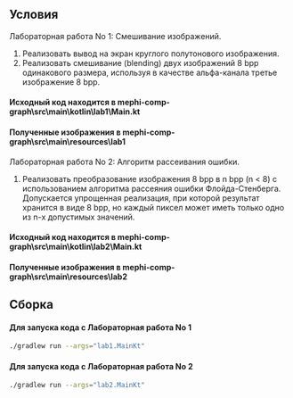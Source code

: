 ## Условия
Лабораторная работа No 1: Смешивание изображений.
1. Реализовать вывод на экран круглого полутонового изображения.
2. Реализовать смешивание (blending) двух изображений 8 bpp одинакового размера,
   используя в качестве альфа-канала третье изображение 8 bpp.

#### Исходный код находится в mephi-comp-graph\src\main\kotlin\lab1\Main.kt <br>
#### Полученные изображения в mephi-comp-graph\src\main\resources\lab1


Лабораторная работа No 2: Алгоритм рассеивания ошибки.
1. Реализовать преобразование изображения 8 bpp в n bpp (n < 8) с использованием
   алгоритма рассеяния ошибки Флойда-Стенберга. Допускается упрощенная реализация,
   при которой результат хранится в виде 8 bpp, но каждый пиксел может иметь только одно
   из n-х допустимых значений.

#### Исходный код находится в mephi-comp-graph\src\main\kotlin\lab2\Main.kt<br>
#### Полученные изображения в mephi-comp-graph\src\main\resources\lab2

## Сборка
#### Для запуска кода с Лабораторная работа No 1
```bash
./gradlew run --args="lab1.MainKt" 
```

#### Для запуска кода с Лабораторная работа No 2
```bash
./gradlew run --args="lab2.MainKt" 
```